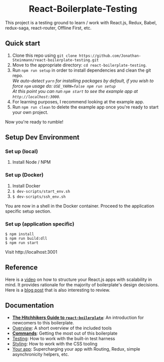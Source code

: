 <br />
<div align="center"><H1>React-Boilerplate-Testing</H1></div>
<div align="left">This project is a testing ground to learn / work with React.js, Redux, Babel, redux-saga, react-router, Offline First, etc.</div>

## Quick start

1. Clone this repo using `git clone https://github.com/Jonathan-Steinmann/react-boilerplate-testing.git`
2. Move to the appropriate directory: `cd react-boilerplate-testing`.<br />
3. Run `npm run setup` in order to install dependencies and clean the git repo.<br />
   *We auto-detect `yarn` for installing packages by default, if you wish to force `npm` usage do: `USE_YARN=false npm run setup`*<br />
   *At this point you can run `npm start` to see the example app at `http://localhost:3000`.*
4. For learning purposes, I recommend looking at the example app.
5. Run `npm run clean` to delete the example app once you're ready to start your own project.  

Now you're ready to rumble!

## Setup Dev Environment

### Set up (local)

  1. Install Node / NPM

### Set up (Docker)

  1. Install Docker
  2. `$ dev-scripts/start_env.sh`
  3. `$ dev-scripts/ssh_env.sh`
    
You are now in a shell in the Docker container. Proceed to the application specific setup section.

### Set up (application specific)

    $ npm install
    $ npm run build:dll
    $ npm run start

Visit http://localhost:3001

## Reference

Here is a <a href="https://vimeo.com/168648012">video</a> on how to structure your React.js apps with scalability in mind. It provides rationale for the majority of boilerplate's design decisions.
<br />
Here is a <a href="https://www.smashingmagazine.com/2016/09/how-to-scale-react-applications/">blog post</a> that is also interesting to review.

## Documentation

- [**The Hitchhikers Guide to `react-boilerplate`**](docs/general/introduction.md): An introduction for newcomers to this boilerplate.
- [Overview](docs/general): A short overview of the included tools
- [**Commands**](docs/general/commands.md): Getting the most out of this boilerplate
- [Testing](docs/testing): How to work with the built-in test harness
- [Styling](docs/css): How to work with the CSS tooling
- [Your app](docs/js): Supercharging your app with Routing, Redux, simple
  asynchronicity helpers, etc.
